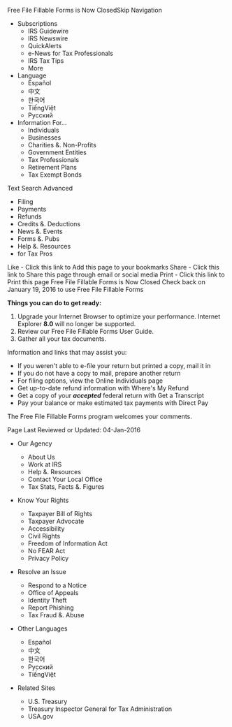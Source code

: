 Free File Fillable Forms is Now ClosedSkip Navigation

*   Subscriptions
    *   IRS Guidewire
    *   IRS Newswire
    *   QuickAlerts
    *   e-News for Tax Professionals
    *   IRS Tax Tips
    *   More
*   Language
    *   Español
    *   中文
    *   한국어
    *   TiếngViệt
    *   Pусский
*   Information For...
    *   Individuals
    *   Businesses
    *   Charities &. Non-Profits
    *   Government Entities
    *   Tax Professionals
    *   Retirement Plans
    *   Tax Exempt Bonds

Text Search Advanced

*   Filing
*   Payments
*   Refunds
*   Credits &. Deductions
*   News &. Events
*   Forms &. Pubs
*   Help &. Resources
*   for Tax Pros

Like - Click this link to Add this page to your bookmarks Share - Click this link to Share this page through email or social media Print - Click this link to Print this page Free File Fillable Forms is Now Closed Check back on January 19, 2016 to use Free File Fillable Forms

**Things you can do to get ready:**

1.  Upgrade your Internet Browser to optimize your performance. Internet Explorer **8.0** will no longer be supported.
2.  Review our Free File Fillable Forms User Guide.
3.  Gather all your tax documents.

Information and links that may assist you:

*   If you weren't able to e-file your return but printed a copy, mail it in  
*   If you do not have a copy to mail, prepare another return
*   For filing options, view the Online Individuals page
*   Get up-to-date refund information with Where's My Refund
*   Get a copy of your _**accepted**_ federal return with Get a Transcript 
*   Pay your balance or make estimated tax payments with Direct Pay

The Free File Fillable Forms program welcomes your comments.

Page Last Reviewed or Updated: 04-Jan-2016

*   Our Agency
    
    *   About Us
    *   Work at IRS
    *   Help &. Resources
    *   Contact Your Local Office
    *   Tax Stats, Facts &. Figures
*   Know Your Rights
    
    *   Taxpayer Bill of Rights
    *   Taxpayer Advocate
    *   Accessibility
    *   Civil Rights
    *   Freedom of Information Act
    *   No FEAR Act
    *   Privacy Policy
*   Resolve an Issue
    
    *   Respond to a Notice
    *   Office of Appeals
    *   Identity Theft
    *   Report Phishing
    *   Tax Fraud &. Abuse
*   Other Languages
    
    *   Español
    *   中文
    *   한국어
    *   Pусский
    *   TiếngViệt
*   Related Sites
    
    *   U.S. Treasury
    *   Treasury Inspector General for Tax Administration
    *   USA.gov